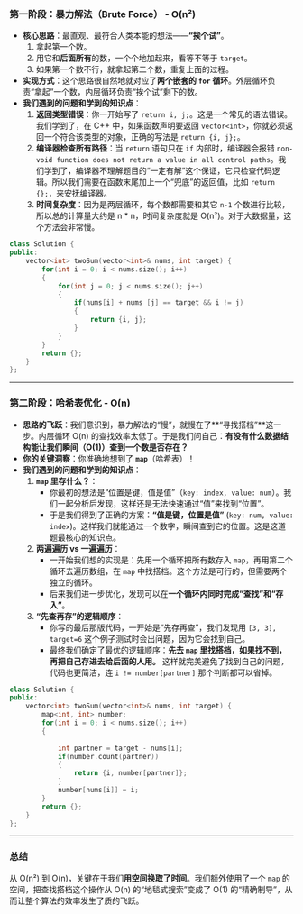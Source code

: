 ### 第一阶段：暴力解法（Brute Force） - O(n²)

- **核心思路**：最直观、最符合人类本能的想法——**“挨个试”**。
  1. 拿起第一个数。
  2. 用它和**后面所有**的数，一个个地加起来，看等不等于 `target`。
  3. 如果第一个数不行，就拿起第二个数，重复上面的过程。
- **实现方式**：这个思路很自然地就对应了**两个嵌套的 `for` 循环**。外层循环负责“拿起”一个数，内层循环负责“挨个试”剩下的数。
- **我们遇到的问题和学到的知识点**：
  1. **返回类型错误**：你一开始写了 `return i, j;`。这是一个常见的语法错误。我们学到了，在 C++ 中，如果函数声明要返回 `vector<int>`，你就必须返回一个符合该类型的对象，正确的写法是 `return {i, j};`。
  2. **编译器检查所有路径**：当 `return` 语句只在 `if` 内部时，编译器会报错 `non-void function does not return a value in all control paths`。我们学到了，编译器不理解题目的“一定有解”这个保证，它只检查代码逻辑。所以我们需要在函数末尾加上一个“兜底”的返回值，比如 `return {};`，来安抚编译器。
  3. **时间复杂度**：因为是两层循环，每个数都需要和其它 `n-1` 个数进行比较，所以总的计算量大约是 n * n，时间复杂度就是 O(n²)。对于大数据量，这个方法会非常慢。

```cpp
class Solution {
public:
    vector<int> twoSum(vector<int>& nums, int target) {
        for(int i = 0; i < nums.size(); i++)
        {
            for(int j = 0; j < nums.size(); j++)
            {
                if(nums[i] + nums [j] == target && i != j)
                {
                    return {i, j};
                }
            }
        }
        return {};
    }
};
```

----

### 第二阶段：哈希表优化 - O(n)

- **思路的飞跃**：我们意识到，暴力解法的“慢”，就慢在了**“寻找搭档”**这一步。内层循环 O(n) 的查找效率太低了。于是我们问自己：**有没有什么数据结构能让我们瞬间（O(1)）查到一个数是否存在？**
- **你的关键洞察**：你准确地想到了 **`map`**（哈希表）！
- **我们遇到的问题和学到的知识点**：
  1. **`map` 里存什么？**：
     - 你最初的想法是“位置是键，值是值”（`key: index, value: num`）。我们一起分析后发现，这样还是无法快速通过“值”来找到“位置”。
     - 于是我们得到了正确的方案：**“值是键，位置是值”** (`key: num, value: index`)。这样我们就能通过一个数字，瞬间查到它的位置。这是这道题最核心的知识点。
  2. **两遍遍历 vs 一遍遍历**：
     - 一开始我们想的实现是：先用一个循环把所有数存入 `map`，再用第二个循环去遍历数组，在 `map` 中找搭档。这个方法是可行的，但需要两个独立的循环。
     - 后来我们进一步优化，发现可以在**一个循环内同时完成“查找”和“存入”**。
  3. **“先查再存”的逻辑顺序**：
     - 你写的最后那版代码，一开始是“先存再查”，我们发现用 `[3, 3], target=6` 这个例子测试时会出问题，因为它会找到自己。
     - 最终我们确定了最优的逻辑顺序：**先去 `map` 里找搭档，如果找不到，再把自己存进去给后面的人用。** 这样就完美避免了找到自己的问题，代码也更简洁，连 `i != number[partner]` 那个判断都可以省掉。

```cpp
class Solution {
public:
    vector<int> twoSum(vector<int>& nums, int target) {
        map<int, int> number;
        for(int i = 0; i < nums.size(); i++)
        {
            
            int partner = target - nums[i];
            if(number.count(partner))
            {
                return {i, number[partner]};
            }
            number[nums[i]] = i;
        }
        return {};
    }
};
```



------

### 总结

从 O(n²) 到 O(n)，关键在于我们**用空间换取了时间**。我们额外使用了一个 `map` 的空间，把查找搭档这个操作从 O(n) 的“地毯式搜索”变成了 O(1) 的“精确制导”，从而让整个算法的效率发生了质的飞跃。



